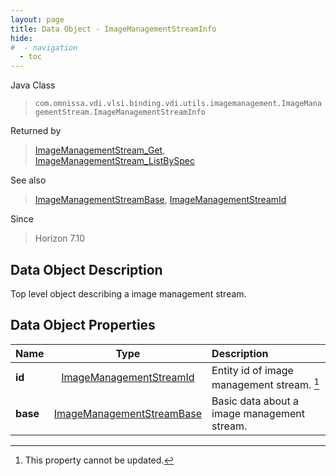 ```yaml
---
layout: page
title: Data Object - ImageManagementStreamInfo
hide:
#  - navigation
  - toc
---
```






Java Class
> `com.omnissa.vdi.vlsi.binding.vdi.utils.imagemanagement.ImageManagementStream.ImageManagementStreamInfo`

Returned by
> [ImageManagementStream_Get](vdi.utils.imagemanagement.ImageManagementStream.md#get), [ImageManagementStream_ListBySpec](vdi.utils.imagemanagement.ImageManagementStream.md#listBySpec)

See also
> [ImageManagementStreamBase](vdi.utils.imagemanagement.ImageManagementStream.ImageManagementStreamBase.md), [ImageManagementStreamId](vdi.entity.ImageManagementStreamId.md)

Since
> Horizon 7.10


## Data Object Description

Top level object describing a image management stream.

## Data Object Properties

 Name | Type | Description
:---|:---:|:---
**id**| [ImageManagementStreamId](vdi.entity.ImageManagementStreamId.md)|  Entity id of image management stream. [^2]
**base**| [ImageManagementStreamBase](vdi.utils.imagemanagement.ImageManagementStream.ImageManagementStreamBase.md)|  Basic data about a image management stream.


 


[^2]: This property cannot be updated.